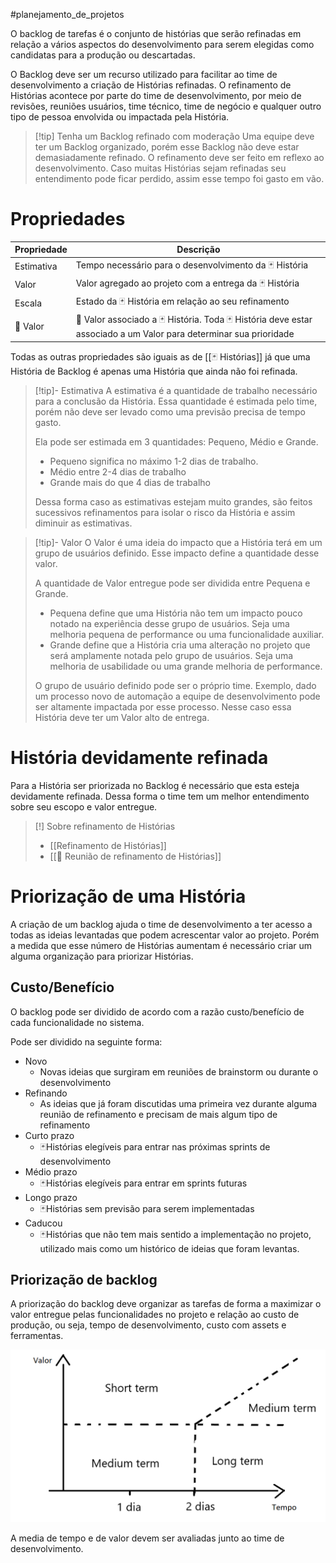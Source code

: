#planejamento_de_projetos 

O backlog de tarefas é o conjunto de histórias que serão refinadas em relação a vários aspectos do desenvolvimento para serem elegidas como candidatas para a produção ou descartadas.

O Backlog deve ser um recurso utilizado para facilitar ao time de desenvolvimento a criação de Histórias refinadas. O refinamento de Histórias acontece por parte do time de desenvolvimento, por meio de revisões, reuniões usuários, time técnico, time de negócio e qualquer outro tipo de pessoa envolvida ou impactada pela História.

> [!tip] Tenha um Backlog refinado com moderação
Uma equipe deve ter um Backlog organizado, porém esse Backlog não deve estar demasiadamente refinado. O refinamento deve ser feito em reflexo ao desenvolvimento. Caso muitas Histórias sejam refinadas seu entendimento pode ficar perdido, assim esse tempo foi gasto em vão.

# Propriedades

| Propriedade | Descrição                                                                                                          |
| ----------- | ------------------------------------------------------------------------------------------------------------------ |
| Estimativa  | Tempo necessário para o desenvolvimento da 🃏 História                                                            |
| Valor       | Valor agregado ao projeto com a entrega da 🃏 História                                                             |
| Escala      | Estado da 🃏 História em relação ao seu refinamento                                                                |
| 🌟 Valor    | 🌟 Valor associado a 🃏 História. Toda 🃏 História deve estar associado a um Valor para determinar sua prioridade | 

Todas as outras propriedades são iguais as de [[🃏 Histórias]] já que uma História de Backlog é apenas uma História que ainda não foi refinada.

> [!tip]- Estimativa
> A estimativa é a quantidade de trabalho necessário para a conclusão da História. Essa quantidade é estimada pelo time, porém não deve ser levado como uma previsão precisa de tempo gasto.
> 
> Ela pode ser estimada em 3 quantidades: Pequeno, Médio e Grande.
> - Pequeno significa no máximo 1-2 dias de trabalho. 
> - Médio entre 2-4 dias de trabalho
> - Grande mais do que 4 dias de trabalho
>   
>  Dessa forma caso as estimativas estejam muito grandes, são feitos sucessivos refinamentos para isolar o risco da História e assim diminuir as estimativas.

> [!tip]- Valor
> O Valor é uma ideia do impacto que a História terá em um grupo de usuários definido. Esse impacto define a quantidade desse valor.
> 
> A quantidade de Valor entregue pode ser dividida entre Pequena e Grande.
> - Pequena define que uma História não tem um impacto pouco notado na experiência desse grupo de usuários. Seja uma melhoria pequena de performance ou uma funcionalidade auxiliar.
> - Grande define que a História cria uma alteração no projeto que será amplamente notada pelo grupo de usuários. Seja uma melhoria de usabilidade ou uma grande melhoria de performance.
>   
> O grupo de usuário definido pode ser o próprio time. Exemplo, dado um processo novo de automação a equipe de desenvolvimento pode ser altamente impactada por esse processo. Nesse caso essa História deve ter um Valor alto de entrega.  

# História devidamente refinada

Para a História ser priorizada no Backlog é necessário que esta esteja devidamente refinada. Dessa forma o time tem um melhor entendimento sobre seu escopo e valor entregue.

> [!] Sobre refinamento de Histórias
> - [[Refinamento de Histórias]]
> - [[💎 Reunião de refinamento de Histórias]]

# Priorização de uma História

A criação de um backlog ajuda o time de desenvolvimento a ter acesso a todas as ideias levantadas que podem acrescentar valor ao projeto. Porém a medida que esse número de Histórias aumentam é necessário criar um alguma organização para priorizar Histórias.

## Custo/Benefício

O backlog pode ser dividido de acordo com a razão custo/benefício de cada funcionalidade no sistema.

Pode ser dividido na seguinte forma:

- Novo
  - Novas ideias que surgiram em reuniões de brainstorm ou durante o desenvolvimento
- Refinando
  - As ideias que já foram discutidas uma primeira vez durante alguma reunião de refinamento e precisam de mais algum tipo de refinamento
- Curto prazo
  - 🃏Histórias elegíveis para entrar nas próximas sprints de desenvolvimento
- Médio prazo
  - 🃏Histórias elegíveis para entrar em sprints futuras 
- Longo prazo
  - 🃏Histórias sem previsão para serem implementadas 
- Caducou
  - 🃏Histórias que não tem mais sentido a implementação no projeto, utilizado mais como um histórico de ideias que foram levantas. 

## Priorização de backlog

A priorização do backlog deve organizar as tarefas de forma a maximizar o valor entregue pelas funcionalidades no projeto e relação ao custo de produção, ou seja, tempo de desenvolvimento, custo com assets e ferramentas.

![](Gerenciamento%20de%20Projetos/_images/matrix_priorization.png)

A media de tempo e de valor devem ser avaliadas junto ao time de desenvolvimento.